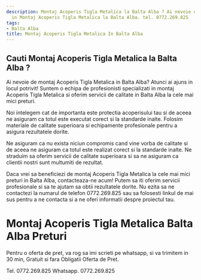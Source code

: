 ```yaml
---
description: Montaj Acoperis Tigla Metalica la Balta Alba ? Ai nevoie de un profesionist
  in Montaj Acoperis Tigla Metalica la Balta Alba. tel. 0772.269.825
tags:
- Balta Alba
title: Montaj Acoperis Tigla Metalica In Balta Alba
---
```



## Cauti Montaj Acoperis Tigla Metalica la Balta Alba ?

Ai nevoie de montaj Acoperis Tigla Metalica in Balta Alba? Atunci ai ajuns in locul potrivit! Suntem o echipa de profesionisti specializati in montaj Acoperis Tigla Metalica si oferim servicii de calitate in Balta Alba la cele mai mici preturi.

Noi intelegem cat de importanta este protectia acoperisului tau si de aceea ne asiguram ca totul este executat corect si la standarde inalte. Folosim materiale de calitate superioara si echipamente profesionale pentru a asigura rezultatele dorite.

Ne asiguram ca nu exista niciun compromis cand vine vorba de calitate si de aceea ne asiguram ca totul este realizat corect si la standarde inalte. Ne straduim sa oferim servicii de calitate superioara si sa ne asiguram ca clientii nostri sunt multumiti de rezultat.

Daca vrei sa beneficiezi de montaj Acoperis Tigla Metalica la cele mai mici preturi in Balta Alba, contacteaza-ne acum! Putem sa iti oferim servicii profesionale si sa te ajutam sa obtii rezultatele dorite. Nu ezita sa ne contactezi la numarul de telefon 0772.269.825 sau sa folosesti linkul de mai sus pentru a ne contacta si a ne oferi informatii despre proiectul tau.

# Montaj Acoperis Tigla Metalica Balta Alba Preturi
Pentru o oferta de pret, va rog sa imi scrieti pe whatsapp, si va trimitem in 30 min, Gratuit si fara Obligatii Oferta de Pret.

Tel. 0772.269.825
Whatsapp. 0772.269.825